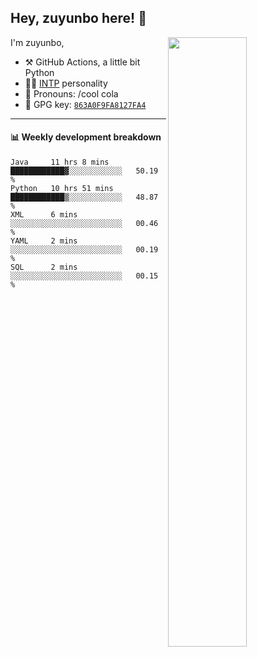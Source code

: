 

## Hey, zuyunbo here! :wave: 
[<img align="right" width="50%" src="https://github-readme-stats.vercel.app/api?username=zuyunbo&theme=dark&show_icons=true">](https://metrics.lecoq.io/ouuan?template=classic)

I'm zuyunbo,

-   :hammer_and_pick: GitHub Actions, a little bit Python
-   :man_scientist: [INTP](https://www.16personalities.com/profiles/3302586f07ca3) personality
-   :man: Pronouns: /cool cola
-   :key: GPG key: [`863A0F9FA8127FA4`](https://github.com/zuyunbo.gpg)

---

#### :bar_chart: Weekly development breakdown
<!--START_SECTION:waka-->
```text
Java     11 hrs 8 mins   ████████████▓░░░░░░░░░░░░   50.19 % 
Python   10 hrs 51 mins  ████████████▒░░░░░░░░░░░░   48.87 % 
XML      6 mins          ░░░░░░░░░░░░░░░░░░░░░░░░░   00.46 % 
YAML     2 mins          ░░░░░░░░░░░░░░░░░░░░░░░░░   00.19 % 
SQL      2 mins          ░░░░░░░░░░░░░░░░░░░░░░░░░   00.15 % 
```
<!--END_SECTION:waka-->


